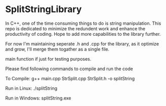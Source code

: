 # SplitStringLibrary

In C++, one of the time consuming things to do is string manipulation. This repo is dedicated to minimize the redundent work and enhance the productivity of coding. 
Hope to add more capabilities to the library further.

For now I'm maintaining seperate .h and .cpp for the library, as it optimize and grow, I'll merge them togather as a single file.

main function if just for testing purposes.

Please find following commands to compile and run the code

To Compile: g++ main.cpp StrSplit.cpp StrSplit.h -o splitString

Run in Linux: ./splitString

Run in Windows: splitString.exe
